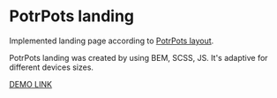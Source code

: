 # PotrPots landing

Implemented landing page according to [PotrPots layout](https://www.figma.com/file/50zgLU65Mcd3MisFHMfLfx/POTR-POTS_FE-students?node-id=1760-281&t=8mVB4ErRaDGVE7nj-0).

PotrPots landing was created by using BEM, SCSS, JS. It's adaptive for different devices sizes. 

[DEMO LINK](https://halynarydasova.github.io/PotrPots-landing/)
